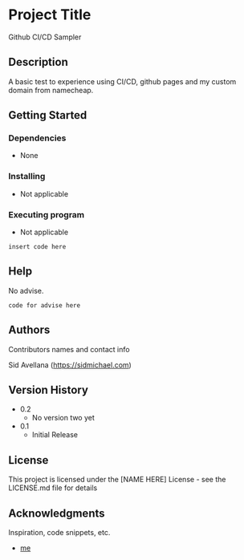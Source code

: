 # Project Title

Github CI/CD Sampler

## Description

A basic test to experience using CI/CD, github pages and my custom domain from namecheap.

## Getting Started

### Dependencies

* None

### Installing

* Not applicable

### Executing program

* Not applicable
```
insert code here
```

## Help

No advise.
```
code for advise here
```

## Authors

Contributors names and contact info

Sid Avellana (https://sidmichael.com) 

## Version History

* 0.2
    * No version two yet
* 0.1
    * Initial Release

## License

This project is licensed under the [NAME HERE] License - see the LICENSE.md file for details

## Acknowledgments

Inspiration, code snippets, etc.
* [me](https://sidmichael.com)